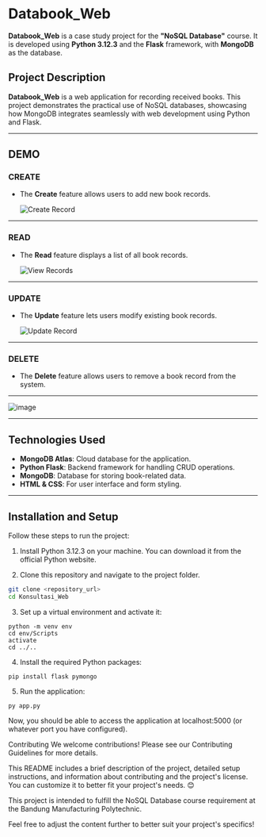 # Databook_Web

**Databook_Web** is a case study project for the **"NoSQL Database"** course. It is developed using **Python 3.12.3** and the **Flask** framework, with **MongoDB** as the database.

## Project Description

**Databook_Web** is a web application for recording received books. This project demonstrates the practical use of NoSQL databases, showcasing how MongoDB integrates seamlessly with web development using Python and Flask.

---

## DEMO

### **CREATE**
- The **Create** feature allows users to add new book records.

  ![Create Record](https://github.com/user-attachments/assets/386cdb44-1e27-4bc4-802c-1a6643b37386)

---

### **READ**
- The **Read** feature displays a list of all book records.

  ![View Records](https://github.com/user-attachments/assets/932ab822-632b-4688-8ac2-0c99710ec925)

---

### **UPDATE**
- The **Update** feature lets users modify existing book records.

  ![Update Record](https://github.com/user-attachments/assets/8fa2c476-e95c-47af-bf66-1c2d084c8547)

---

### **DELETE**
- The **Delete** feature allows users to remove a book record from the system.

---

![image](https://github.com/user-attachments/assets/ff50aca5-ead6-4f57-99c0-ecad74888d0b)


---
## Technologies Used

- **MongoDB Atlas**: Cloud database for the application.
- **Python Flask**: Backend framework for handling CRUD operations.
- **MongoDB**: Database for storing book-related data.
- **HTML & CSS**: For user interface and form styling.

---

## Installation and Setup

Follow these steps to run the project:

1. Install Python 3.12.3 on your machine. You can download it from the official Python website.

2. Clone this repository and navigate to the project folder.

```bash
git clone <repository_url>
cd Konsultasi_Web
```
3. Set up a virtual environment and activate it:
```
python -m venv env
cd env/Scripts
activate
cd ../..
```
4. Install the required Python packages:
```
pip install flask pymongo
```
5. Run the application:
```
py app.py
```
Now, you should be able to access the application at localhost:5000 (or whatever port you have configured).

Contributing 
We welcome contributions! Please see our Contributing Guidelines for more details.

This README includes a brief description of the project, detailed setup instructions, and information about contributing and the project's license. You can customize it to better fit your project's needs. 😊

This project is intended to fulfill the NoSQL Database course requirement at the Bandung Manufacturing Polytechnic.

Feel free to adjust the content further to better suit your project's specifics!
